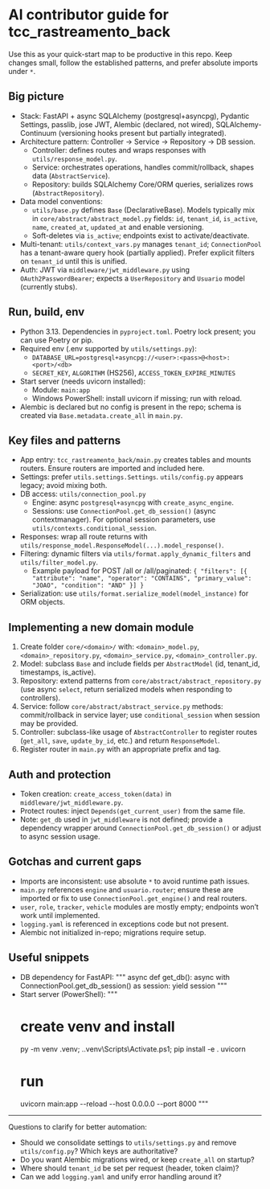 # AI contributor guide for tcc_rastreamento_back

Use this as your quick-start map to be productive in this repo. Keep changes small, follow the established patterns, and prefer absolute imports under `*`.

## Big picture
- Stack: FastAPI + async SQLAlchemy (postgresql+asyncpg), Pydantic Settings, passlib, jose JWT, Alembic (declared, not wired), SQLAlchemy-Continuum (versioning hooks present but partially integrated).
- Architecture pattern: Controller → Service → Repository → DB session.
  - Controller: defines routes and wraps responses with `utils/response_model.py`.
  - Service: orchestrates operations, handles commit/rollback, shapes data (`AbstractService`).
  - Repository: builds SQLAlchemy Core/ORM queries, serializes rows (`AbstractRepository`).
- Data model conventions:
  - `utils/base.py` defines `Base` (DeclarativeBase). Models typically mix in `core/abstract/abstract_model.py` fields: `id`, `tenant_id`, `is_active`, `name`, `created_at`, `updated_at` and enable versioning.
  - Soft-deletes via `is_active`; endpoints exist to activate/deactivate.
- Multi-tenant: `utils/context_vars.py` manages `tenant_id`; `ConnectionPool` has a tenant-aware query hook (partially applied). Prefer explicit filters on `tenant_id` until this is unified.
- Auth: JWT via `middleware/jwt_middleware.py` using `OAuth2PasswordBearer`; expects a `UserRepository` and `Usuario` model (currently stubs).

## Run, build, env
- Python 3.13. Dependencies in `pyproject.toml`. Poetry lock present; you can use Poetry or pip.
- Required env (.env supported by `utils/settings.py`):
  - `DATABASE_URL=postgresql+asyncpg://<user>:<pass>@<host>:<port>/<db>`
  - `SECRET_KEY`, `ALGORITHM` (HS256), `ACCESS_TOKEN_EXPIRE_MINUTES`
- Start server (needs uvicorn installed):
  - Module: `main:app`
  - Windows PowerShell: install uvicorn if missing; run with reload.
- Alembic is declared but no config is present in the repo; schema is created via `Base.metadata.create_all` in `main.py`.

## Key files and patterns
- App entry: `tcc_rastreamento_back/main.py` creates tables and mounts routers. Ensure routers are imported and included here.
- Settings: prefer `utils.settings.Settings`. `utils/config.py` appears legacy; avoid mixing both.
- DB access: `utils/connection_pool.py`
  - Engine: async `postgresql+asyncpg` with `create_async_engine`.
  - Sessions: use `ConnectionPool.get_db_session()` (async contextmanager). For optional session parameters, use `utils/contexts.conditional_session`.
- Responses: wrap all route returns with `utils/response_model.ResponseModel(...).model_response()`.
- Filtering: dynamic filters via `utils/format.apply_dynamic_filters` and `utils/filter_model.py`.
  - Example payload for POST /all or /all/paginated:
    `{ "filters": [{ "attribute": "name", "operator": "CONTAINS", "primary_value": "JOAO", "condition": "AND" }] }`
- Serialization: use `utils/format.serialize_model(model_instance)` for ORM objects.

## Implementing a new domain module
1) Create folder `core/<domain>/` with: `<domain>_model.py`, `<domain>_repository.py`, `<domain>_service.py`, `<domain>_controller.py`.
2) Model: subclass `Base` and include fields per `AbstractModel` (id, tenant_id, timestamps, is_active).
3) Repository: extend patterns from `core/abstract/abstract_repository.py` (use async `select`, return serialized models when responding to controllers).
4) Service: follow `core/abstract/abstract_service.py` methods: commit/rollback in service layer; use `conditional_session` when session may be provided.
5) Controller: subclass-like usage of `AbstractController` to register routes (`get_all`, `save`, `update_by_id`, etc.) and return `ResponseModel`.
6) Register router in `main.py` with an appropriate prefix and tag.

## Auth and protection
- Token creation: `create_access_token(data)` in `middleware/jwt_middleware.py`.
- Protect routes: inject `Depends(get_current_user)` from the same file.
- Note: `get_db` used in `jwt_middleware` is not defined; provide a dependency wrapper around `ConnectionPool.get_db_session()` or adjust to async session usage.

## Gotchas and current gaps
- Imports are inconsistent: use absolute `*` to avoid runtime path issues.
- `main.py` references `engine` and `usuario.router`; ensure these are imported or fix to use `ConnectionPool.get_engine()` and real routers.
- `user`, `role`, `tracker`, `vehicle` modules are mostly empty; endpoints won’t work until implemented.
- `logging.yaml` is referenced in exceptions code but not present.
- Alembic not initialized in-repo; migrations require setup.

## Useful snippets
- DB dependency for FastAPI:
  """
  async def get_db():
      async with ConnectionPool.get_db_session() as session:
          yield session
  """
- Start server (PowerShell):
  """
  # create venv and install
  py -m venv .venv; .\.venv\Scripts\Activate.ps1; pip install -e . uvicorn
  # run
  uvicorn main:app --reload --host 0.0.0.0 --port 8000
  """

---
Questions to clarify for better automation:
- Should we consolidate settings to `utils/settings.py` and remove `utils/config.py`? Which keys are authoritative?
- Do you want Alembic migrations wired, or keep `create_all` on startup?
- Where should `tenant_id` be set per request (header, token claim)?
- Can we add `logging.yaml` and unify error handling around it?
